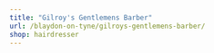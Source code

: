 ```yaml
---
title: "Gilroy's Gentlemens Barber"
url: /blaydon-on-tyne/gilroys-gentlemens-barber/
shop: hairdresser
---
```

